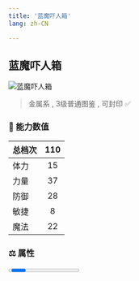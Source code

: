 ```yaml
---
title: '蓝魔吓人箱'
lang: zh-CN

---
```


<RouterBack />

## 蓝魔吓人箱

![蓝魔吓人箱](https://user-images.githubusercontent.com/78347270/115958671-5c9b3700-a543-11eb-9b03-6ef9f94f5a39.gif) 

> 金属系 , 3级普通图鉴<Card /> , 可封印 ✅


### 💪 能力数值

| 总档次       | 110            |
| :----------- |:-------------:|
| 体力      | 15   <Stars :number="1" />  |
| 力量      | 37   <Stars :number="3" />  |
| 防御      | 28   <Stars :number="2.5" />  | 
| 敏捷      | 8  <Stars :number="1" />  | 
| 魔法      | 22  <Stars :number="2.5" />   | 


### ⚖️ 属性


<Progress earth :number="2" />

<Progress water :number="8" />

<Progress fire :number="0" />

<Progress wind :number="0" />

### ✨ 技能栏 <Strong>6个</Strong>

- 攻击
- 防御
- 阳炎 Lv1

### 👶 1级出现点

- 无








